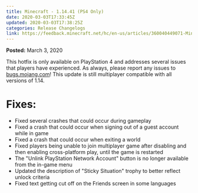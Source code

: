```yaml
---
title: Minecraft - 1.14.41 (PS4 Only)
date: 2020-03-03T17:33:45Z
updated: 2020-03-03T17:38:25Z
categories: Release Changelogs
link: https://feedback.minecraft.net/hc/en-us/articles/360040449071-Minecraft-1-14-41-PS4-Only
---
```


**Posted:** March 3, 2020

This hotfix is only available on PlayStation 4 and addresses several issues that players have experienced. As always, please report any issues to [bugs.mojang.com](https://bugs.mojang.com/)! This update is still multiplayer compatible with all versions of 1.14.

# **Fixes:**

- Fixed several crashes that could occur during gameplay
- Fixed a crash that could occur when signing out of a guest account while in game
- Fixed a crash that could occur when exiting a world
- Fixed players being unable to join multiplayer game after disabling and then enabling cross-platform play, until the game is restarted
- The "Unlink PlayStation Network Account" button is no longer available from the in-game menu
- Updated the description of "Sticky Situation" trophy to better reflect unlock criteria
- Fixed text getting cut off on the Friends screen in some languages
